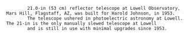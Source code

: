 
            21.0-in (53 cm) reflector telescope at Lowell Observatory, Mars Hill, Flagstaff, AZ, was built for Harold Johnson, in 1953.
            The telescope ushered in photoelectric astronomy at Lowell. The 21-in is the only manually slewed telescope at Lowell
            and is still in use with minimal upgrades since 1953.
        